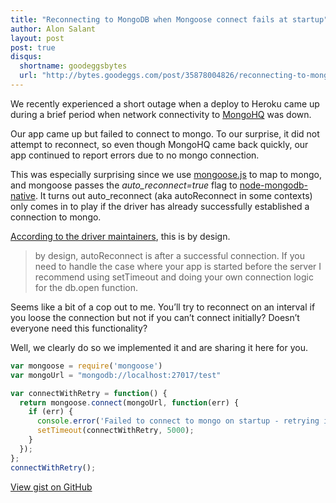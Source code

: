 ```yaml
---
title: "Reconnecting to MongoDB when Mongoose connect fails at startup"
author: Alon Salant
layout: post
post: true
disqus:
  shortname: goodeggsbytes
  url: "http://bytes.goodeggs.com/post/35878004826/reconnecting-to-mongodb-when-mongoose-connect-fails-at"
---
```


We recently experienced a short outage when a deploy to Heroku came up during a brief period when network connectivity to [MongoHQ](https://www.mongohq.com) was down.

Our app came up but failed to connect to mongo. To our surprise, it did not attempt to reconnect, so even though MongoHQ came back quickly, our app continued to report errors<!-- more --> due to no mongo connection.

This was especially surprising since we use [mongoose.js](http://mongoosejs.com/) to map to mongo, and mongoose passes the <em>auto_reconnect=true</em> flag to [node-mongodb-native](https://github.com/mongodb/node-mongodb-native). It turns out auto_reconnect (aka autoReconnect in some contexts) only comes in to play if the driver has already successfully established a connection to mongo.

<p><a href="https://github.com/mongodb/node-mongodb-native/issues/655">According to the driver maintainers</a>, this is by design.</p>
<blockquote>
<p><span>by design, autoReconnect is after a successful connection. If you need to handle the case where your app is started before the server I recommend using setTimeout and doing your own connection logic for the db.open function.</span></p>
</blockquote>
<p><span>Seems like a bit of a cop out to me. You&#8217;ll try to reconnect on an interval if you loose the connection but not if you can&#8217;t connect initially? Doesn&#8217;t everyone need this functionality?</span></p>
<p>Well, we clearly do so we implemented it and are sharing it here for you.</p>

``` js
var mongoose = require('mongoose')
var mongoUrl = "mongodb://localhost:27017/test"

var connectWithRetry = function() {
  return mongoose.connect(mongoUrl, function(err) {
    if (err) {
      console.error('Failed to connect to mongo on startup - retrying in 5 sec', err);
      setTimeout(connectWithRetry, 5000);
    }
  });
};
connectWithRetry();
```
<p class="gist"><a href="http://gist.github.com/4092454">View gist on GitHub</a></p>

